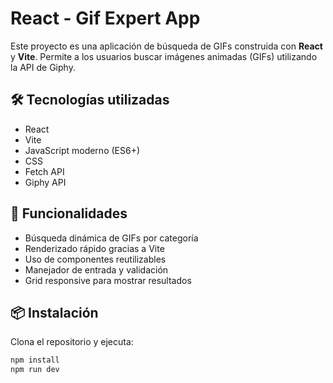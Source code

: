 # React - Gif Expert App

Este proyecto es una aplicación de búsqueda de GIFs construida con **React** y **Vite**. Permite a los usuarios buscar imágenes animadas (GIFs) utilizando la API de Giphy.

## 🛠️ Tecnologías utilizadas

- React
- Vite
- JavaScript moderno (ES6+)
- CSS
- Fetch API
- Giphy API

## 🚀 Funcionalidades

- Búsqueda dinámica de GIFs por categoría
- Renderizado rápido gracias a Vite
- Uso de componentes reutilizables
- Manejador de entrada y validación
- Grid responsive para mostrar resultados

## 📦 Instalación

Clona el repositorio y ejecuta:

```bash
npm install
npm run dev
